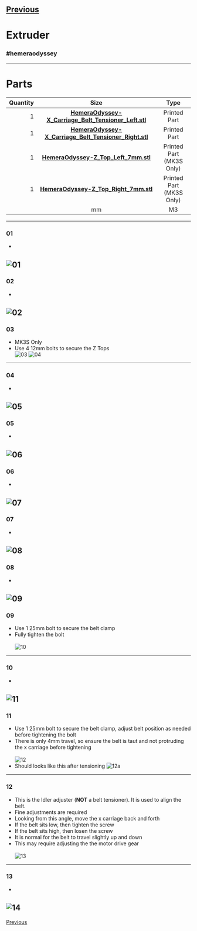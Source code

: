 [Previous](07_Extruder.md)   
---
# Extruder
### #hemeraodyssey
---
# Parts  
|Quantity|Size|Type|
|---:|:---:|:---:|
|1|[**HemeraOdyssey-X_Carriage_Belt_Tensioner_Left.stl**](../HemeraOdyssey_STLs_BETA/HemeraOdyssey-X_Carriage_Belt_Tensioner_Left.stl)|Printed Part|
|1|[**HemeraOdyssey-X_Carriage_Belt_Tensioner_Right.stl**](../HemeraOdyssey_STLs_BETA/HemeraOdyssey-X_Carriage_Belt_Tensioner_Right.stl)|Printed Part|
|1|[**HemeraOdyssey-Z_Top_Left_7mm.stl**](../HemeraOdyssey_STLs_BETA/HemeraOdyssey-Z_Top_Left_7mm.stl)|Printed Part (MK3S Only)|
|1|[**HemeraOdyssey-Z_Top_Right_7mm.stl**](../HemeraOdyssey_STLs_BETA/HemeraOdyssey-Z_Top_Right_7mm.stl)|Printed Part (MK3S Only)|
||mm|M3|
---
### 01
* <br>  
![01](../img/Printer_Assembly/01.jpg)
---
### 02
* <br>  
![02](../img/Printer_Assembly/02.jpg)
---
### 03
* MK3S Only
* Use 4 12mm bolts to secure the Z Tops<br> 
![03](../img/Printer_Assembly/03.jpg)
![04](../img/Printer_Assembly/04.jpg)
---
### 04
* <br>  
![05](../img/Printer_Assembly/05.jpg)
---
### 05
* <br>  
![06](../img/Printer_Assembly/06.jpg)
---
### 06
* <br>  
![07](../img/Printer_Assembly/07.jpg)
---
### 07
* <br>  
![08](../img/Printer_Assembly/08.jpg)
---
### 08
* <br>  
![09](../img/Printer_Assembly/09.jpg)
---
### 09
* Use 1 25mm bolt to secure the belt clamp
* Fully tighten the bolt<br>  
![10](../img/Printer_Assembly/10.jpg)
---
### 10
* <br>  
![11](../img/Printer_Assembly/11.jpg)
---
### 11
* Use 1 25mm bolt to secure the belt clamp, adjust belt position as needed before tightening the bolt
* There is only 4mm travel, so ensure the belt is taut and not protruding the x carriage before tightening<br>  
![12](../img/Printer_Assembly/12.jpg)
* Should looks like this after tensioning
![12a](../img/Printer_Assembly/12a.jpg)
---
### 12
* This is the Idler adjuster (**NOT** a belt tensioner). It is used to align the belt.
* Fine adjustments are required
* Looking from this angle, move the x carriage back and forth
* If the belt sits low, then tighten the screw
* If the belt sits high, then losen the screw
* It is normal for the belt to travel slightly up and down
* This may require adjusting the the motor drive gear<br>  
![13](../img/Printer_Assembly/13.jpg)
---
### 13
* <br>  
![14](../img/Printer_Assembly/14.jpg)
---
[Previous](07_Extruder.md)